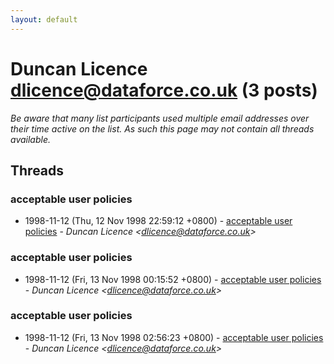 ```yaml
---
layout: default
---
```


# Duncan Licence <dlicence@dataforce.co.uk> (3 posts)

_Be aware that many list participants used multiple email addresses over their time active on the list. As such this page may not contain all threads available._

## Threads

### acceptable user policies
+ 1998-11-12 (Thu, 12 Nov 1998 22:59:12 +0800) - [acceptable user policies](/archive/1998/11/30e49c7e4a7d08053809712b9ae1eb0c23772e7ea7d1b26a10cc6e201ec5d205) - _Duncan Licence \<dlicence@dataforce.co.uk\>_

### acceptable user policies
+ 1998-11-12 (Fri, 13 Nov 1998 00:15:52 +0800) - [acceptable user policies](/archive/1998/11/848154006110094a2cfa03d2f5628a0516d813b8bbc3805b7919a79bd7873074) - _Duncan Licence \<dlicence@dataforce.co.uk\>_

### acceptable user policies
+ 1998-11-12 (Fri, 13 Nov 1998 02:56:23 +0800) - [acceptable user policies](/archive/1998/11/14a7011722161c6fd69ea844071fae8b066633d458a82722ddf11608727413c3) - _Duncan Licence \<dlicence@dataforce.co.uk\>_

